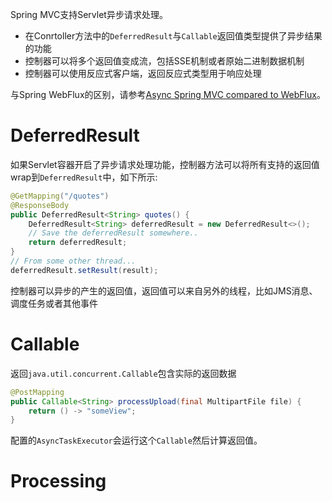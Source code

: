 Spring MVC支持Servlet异步请求处理。
- 在Conrtoller方法中的`DeferredResult`与`Callable`返回值类型提供了异步结果的功能
- 控制器可以将多个返回值变成流，包括SSE机制或者原始二进制数据机制
- 控制器可以使用反应式客户端，返回反应式类型用于响应处理

与Spring WebFlux的区别，请参考[Async Spring MVC compared to WebFlux](https://docs.spring.io/spring-framework/reference/web/webmvc/mvc-ann-async.html#mvc-ann-async-vs-webflux)。
# DeferredResult
如果Servlet容器开启了异步请求处理功能，控制器方法可以将所有支持的返回值wrap到`DeferredResult`中，如下所示:
```java
@GetMapping("/quotes")
@ResponseBody
public DeferredResult<String> quotes() {
	DeferredResult<String> deferredResult = new DeferredResult<>();
	// Save the deferredResult somewhere..
	return deferredResult;
}
// From some other thread...
deferredResult.setResult(result);
```
控制器可以异步的产生的返回值，返回值可以来自另外的线程，比如JMS消息、调度任务或者其他事件
# Callable
返回`java.util.concurrent.Callable`包含实际的返回数据
```java
@PostMapping
public Callable<String> processUpload(final MultipartFile file) {
	return () -> "someView";
}
```
配置的`AsyncTaskExecutor`会运行这个`Callable`然后计算返回值。
# Processing




















